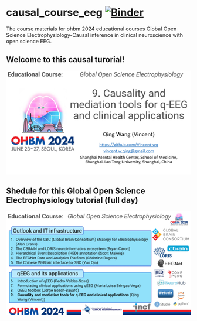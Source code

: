 # causal_course_eeg  [![Binder](https://mybinder.org/badge_logo.svg)](https://mybinder.org/v2/gh/Vincent-wq/causal_course_eeg/main)

The course materials for ohbm 2024 educational courses Global Open Science Electrophysiology-Causal inference in clinical neuroscience with open science EEG.

## Welcome to this causal turorial!

![Intro page](img/cover_page.jpg)

## Shedule for this Global Open Science Electrophysiology tutorial (full day)

![Course shedule](img/course_overview.jpg)